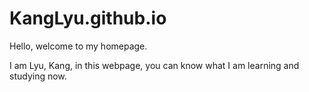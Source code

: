 # KangLyu.github.io
<p>Hello, welcome to my homepage.</p>
<p>I am Lyu, Kang, in this webpage, you can know what I am learning and studying now.</p>

